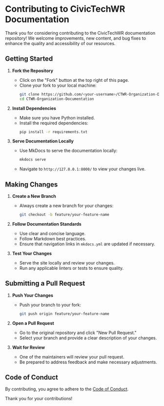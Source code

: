 # Contributing to CivicTechWR Documentation

Thank you for considering contributing to the CivicTechWR documentation repository! We welcome improvements, new content, and bug fixes to enhance the quality and accessibility of our resources.

## Getting Started

1. **Fork the Repository**
   - Click on the "Fork" button at the top right of this page.
   - Clone your fork to your local machine:
     ```bash
     git clone https://github.com/<your-username>/CTWR-Organization-Documentation.git
     cd CTWR-Organization-Documentation
     ```

2. **Install Dependencies**
   - Make sure you have Python installed.
   - Install the required dependencies:
     ```bash
     pip install -r requirements.txt
     ```

3. **Serve Documentation Locally**
   - Use MkDocs to serve the documentation locally:
     ```bash
     mkdocs serve
     ```
   - Navigate to `http://127.0.0.1:8000/` to view your changes live.

## Making Changes

1. **Create a New Branch**
   - Always create a new branch for your changes:
     ```bash
     git checkout -b feature/your-feature-name
     ```

2. **Follow Documentation Standards**
   - Use clear and concise language.
   - Follow Markdown best practices.
   - Ensure that navigation links in `mkdocs.yml` are updated if necessary.

3. **Test Your Changes**
   - Serve the site locally and review your changes.
   - Run any applicable linters or tests to ensure quality.

## Submitting a Pull Request

1. **Push Your Changes**
   - Push your branch to your fork:
     ```bash
     git push origin feature/your-feature-name
     ```

2. **Open a Pull Request**
   - Go to the original repository and click "New Pull Request."
   - Select your branch and provide a clear description of your changes.

3. **Wait for Review**
   - One of the maintainers will review your pull request.
   - Be prepared to address feedback and make necessary adjustments.

## Code of Conduct

By contributing, you agree to adhere to the [Code of Conduct](docs/policies/Code_of_Conduct.md).

Thank you for your contributions!